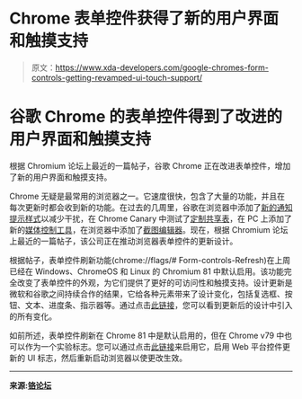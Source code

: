 # Chrome 表单控件获得了新的用户界面和触摸支持

> 原文：<https://www.xda-developers.com/google-chromes-form-controls-getting-revamped-ui-touch-support/>

# 谷歌 Chrome 的表单控件得到了改进的用户界面和触摸支持

根据 Chromium 论坛上最近的一篇帖子，谷歌 Chrome 正在改进表单控件，增加了新的用户界面和触摸支持。

Chrome 无疑是最常用的浏览器之一。它速度很快，包含了大量的功能，并且在每次更新时都会收到新的功能。在过去的几周里，谷歌在浏览器中添加了[新的通知提示样式](https://www.xda-developers.com/google-chrome-annoying-notification-prompts/)以减少干扰，在 Chrome Canary 中测试了[定制共享表](https://www.xda-developers.com/google-chrome-android-testing-custom-share-sheet-canary/)，在 PC 上添加了新的[媒体控制工具](https://www.xda-developers.com/google-chrome-media-control-chromecast/)，在浏览器中添加了[截图编辑器](https://www.xda-developers.com/google-adding-screenshot-editor-chrome-android/)。现在，根据 Chromium 论坛上最近的一篇帖子，该公司正在推动浏览器表单控件的更新设计。

根据帖子，表单控件刷新功能(chrome://flags/# Form-controls-Refresh)在上周已经在 Windows、ChromeOS 和 Linux 的 Chromium 81 中默认启用。该功能完全改变了表单控件的外观，为它们提供了更好的可访问性和触摸支持。设计更新是微软和谷歌之间持续合作的结果，它给各种元素带来了设计变化，包括复选框、按钮、文本、进度条、指示器等。通过点击[此链接](http://concrete-hardboard.glitch.me/)，您可以看到更新后的设计中引入的所有变化。

如前所述，表单控件刷新在 Chrome 81 中是默认启用的，但在 Chrome v79 中也可以作为一个实验标志。您可以通过点击[此链接](chrome://flags/#form-controls-refresh)来启用它，启用 Web 平台控件更新的 UI 标志，然后重新启动浏览器以使更改生效。

* * *

**来源:[铬论坛](https://groups.google.com/a/chromium.org/forum/m/#!topic/blink-dev/kscJbfVjR5k)**